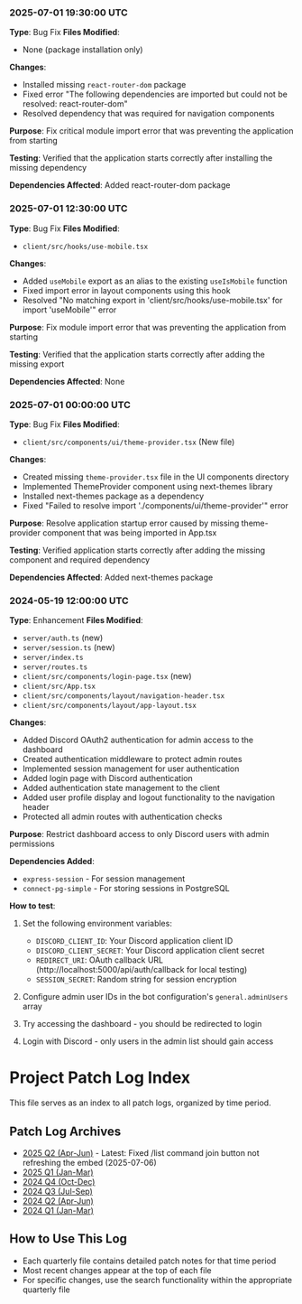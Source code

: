 
### 2025-07-01 19:30:00 UTC
**Type**: Bug Fix
**Files Modified**: 
- None (package installation only)

**Changes**:
- Installed missing `react-router-dom` package
- Fixed error "The following dependencies are imported but could not be resolved: react-router-dom"
- Resolved dependency that was required for navigation components

**Purpose**: Fix critical module import error that was preventing the application from starting

**Testing**: Verified that the application starts correctly after installing the missing dependency

**Dependencies Affected**: Added react-router-dom package


### 2025-07-01 12:30:00 UTC
**Type**: Bug Fix
**Files Modified**: 
- `client/src/hooks/use-mobile.tsx`

**Changes**:
- Added `useMobile` export as an alias to the existing `useIsMobile` function
- Fixed import error in layout components using this hook
- Resolved "No matching export in 'client/src/hooks/use-mobile.tsx' for import 'useMobile'" error

**Purpose**: Fix module import error that was preventing the application from starting

**Testing**: Verified that the application starts correctly after adding the missing export

**Dependencies Affected**: None


### 2025-07-01 00:00:00 UTC
**Type**: Bug Fix
**Files Modified**: 
- `client/src/components/ui/theme-provider.tsx` (New file)

**Changes**:
- Created missing `theme-provider.tsx` file in the UI components directory
- Implemented ThemeProvider component using next-themes library
- Installed next-themes package as a dependency
- Fixed "Failed to resolve import './components/ui/theme-provider'" error

**Purpose**: Resolve application startup error caused by missing theme-provider component that was being imported in App.tsx

**Testing**: Verified application starts correctly after adding the missing component and required dependency

**Dependencies Affected**: Added next-themes package



### 2024-05-19 12:00:00 UTC
**Type**: Enhancement
**Files Modified**: 
- `server/auth.ts` (new)
- `server/session.ts` (new) 
- `server/index.ts`
- `server/routes.ts`
- `client/src/components/login-page.tsx` (new)
- `client/src/App.tsx`
- `client/src/components/layout/navigation-header.tsx`
- `client/src/components/layout/app-layout.tsx`

**Changes**:
- Added Discord OAuth2 authentication for admin access to the dashboard
- Created authentication middleware to protect admin routes
- Implemented session management for user authentication
- Added login page with Discord authentication
- Added authentication state management to the client
- Added user profile display and logout functionality to the navigation header
- Protected all admin routes with authentication checks

**Purpose**: Restrict dashboard access to only Discord users with admin permissions

**Dependencies Added**:
- `express-session` - For session management
- `connect-pg-simple` - For storing sessions in PostgreSQL

**How to test**:
1. Set the following environment variables:
   - `DISCORD_CLIENT_ID`: Your Discord application client ID
   - `DISCORD_CLIENT_SECRET`: Your Discord application client secret
   - `REDIRECT_URI`: OAuth callback URL (http://localhost:5000/api/auth/callback for local testing)
   - `SESSION_SECRET`: Random string for session encryption

2. Configure admin user IDs in the bot configuration's `general.adminUsers` array
3. Try accessing the dashboard - you should be redirected to login
4. Login with Discord - only users in the admin list should gain access


# Project Patch Log Index

This file serves as an index to all patch logs, organized by time period.


## Patch Log Archives
- [2025 Q2 (Apr-Jun)](./patch_logs/2025-Q2.md) - Latest: Fixed /list command join button not refreshing the embed (2025-07-06)
- [2025 Q1 (Jan-Mar)](./patch_logs/2025-Q1.md)
- [2024 Q4 (Oct-Dec)](./patch_logs/2024-Q4.md)
- [2024 Q3 (Jul-Sep)](./patch_logs/2024-Q3.md)
- [2024 Q2 (Apr-Jun)](./patch_logs/2024-Q2.md)
- [2024 Q1 (Jan-Mar)](./patch_logs/2024-Q1.md)

## How to Use This Log
- Each quarterly file contains detailed patch notes for that time period
- Most recent changes appear at the top of each file
- For specific changes, use the search functionality within the appropriate quarterly file